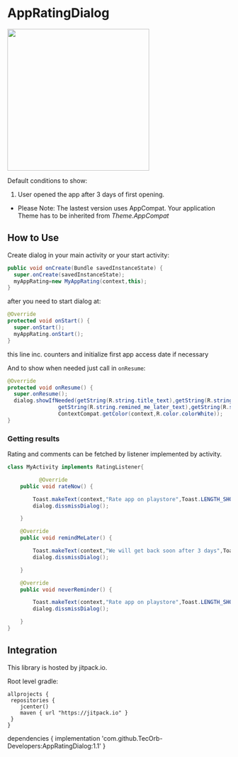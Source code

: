 # AppRatingDialog

<img src="https://raw.githubusercontent.com/fernandodev/easy-rating-dialog/master/screenshots/device-2017-05-07-185513.png" width="320px">

Default conditions to show:

1. User opened the app after 3 days of first opening.

* Please Note: The lastest version uses AppCompat. Your application Theme has to be inherited from *Theme.AppCompat*

## How to Use
Create dialog in your main activity or your start activity:

```java
public void onCreate(Bundle savedInstanceState) {
  super.onCreate(savedInstanceState);
  myAppRating=new MyAppRating(context,this);
}
```

after you need to start dialog at:

```java
@Override
protected void onStart() {
  super.onStart();
  myAppRating.onStart();
}
```

this line inc. counters and initialize first app access date if necessary

And to show when needed just call in `onResume`:

```java
@Override
protected void onResume() {
  super.onResume();
  dialog.showIfNeeded(getString(R.string.title_text),getString(R.string.rate_now_text),
                getString(R.string.remined_me_later_text),getString(R.string.no_rhanks_text),
                ContextCompat.getColor(context,R.color.colorWhite));
}
```
### Getting results

Rating and comments can be fetched by listener implemented by activity.

```java
class MyActivity implements RatingListener{

          @Override
    public void rateNow() {

        Toast.makeText(context,"Rate app on playstore",Toast.LENGTH_SHORT).show();
        dialog.dissmissDialog();

    }

    @Override
    public void remindMeLater() {

        Toast.makeText(context,"We will get back soon after 3 days",Toast.LENGTH_SHORT).show();
        dialog.dissmissDialog();

    }

    @Override
    public void neverReminder() {

        Toast.makeText(context,"Rate app on playstore",Toast.LENGTH_SHORT).show();
        dialog.dissmissDialog();

    }
}
```


## Integration
This library is hosted by jitpack.io.

Root level gradle:
```
allprojects {
 repositories {
    jcenter()
    maven { url "https://jitpack.io" }
 }
}
```
dependencies {
   implementation 'com.github.TecOrb-Developers:AppRatingDialog:1.1'
}

